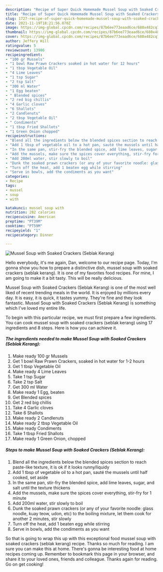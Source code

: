 ```yaml
---
description: "Recipe of Super Quick Homemade Mussel Soup with Soaked Crackers (Seblak Kerang)"
title: "Recipe of Super Quick Homemade Mussel Soup with Soaked Crackers (Seblak Kerang)"
slug: 1727-recipe-of-super-quick-homemade-mussel-soup-with-soaked-crackers-seblak-kerang
date: 2021-11-19T18:21:56.070Z
image: https://img-global.cpcdn.com/recipes/87b6ee773eaad6ce/680x482cq70/mussel-soup-with-soaked-crackers-seblak-kerang-recipe-main-photo.jpg
thumbnail: https://img-global.cpcdn.com/recipes/87b6ee773eaad6ce/680x482cq70/mussel-soup-with-soaked-crackers-seblak-kerang-recipe-main-photo.jpg
cover: https://img-global.cpcdn.com/recipes/87b6ee773eaad6ce/680x482cq70/mussel-soup-with-soaked-crackers-seblak-kerang-recipe-main-photo.jpg
author: Jeffery Hill
ratingvalue: 5
reviewcount: 13986
recipeingredient:
- "100 gr Mussels"
- "1 bowl Raw Prawn Crackers soaked in hot water for 12 hours"
- "1 tbsp Vegetable Oil"
- "4 Lime Leaves"
- "1 tsp Sugar"
- "2 tsp Salt"
- "300 ml Water"
- "1 Egg beaten"
- " Blended spices"
- "2 red big chillis"
- "4 Garlic cloves"
- "6 Shallots"
- "2 Candlenuts"
- "2 tbsp Vegetable Oil"
- " Condiments"
- "1 tbsp Fried Shallots"
- "1 Green Onion chopped"
recipeinstructions:
- "Blend all the ingredients below the blended spices section to reach paste-like texture, it is ok if it looks runny/liquidy"
- "Add 1 tbsp of vegetable oil to a hot pan, sauté the mussels until half cooked, set aside"
- "In the same pan, stir-fry the blended spice, add lime leaves, sugar, and salt until the texture thickens"
- "Add the mussels, make sure the spices cover everything, stir-fry for 1 minute"
- "Add 200ml water, stir slowly to boil"
- "Dunk the soaked prawn crackers (or any of your favorite noodle: glass noodle, kuay teow, udon, etc) to the boiling mixture, let them cook for another 2 minutes, stir slowly"
- "Turn off the heat, add 1 beaten egg while stirring"
- "Serve in bowls, add the condiments as you want"
categories:
- Recipe
tags:
- mussel
- soup
- with

katakunci: mussel soup with 
nutrition: 282 calories
recipecuisine: American
preptime: "PT39M"
cooktime: "PT59M"
recipeyield: "1"
recipecategory: Dinner

---
```



![Mussel Soup with Soaked Crackers (Seblak Kerang)](https://img-global.cpcdn.com/recipes/87b6ee773eaad6ce/680x482cq70/mussel-soup-with-soaked-crackers-seblak-kerang-recipe-main-photo.jpg)

Hello everybody, it's me again, Dan, welcome to our recipe page. Today, I'm gonna show you how to prepare a distinctive dish, mussel soup with soaked crackers (seblak kerang). It is one of my favorites food recipes. For mine, I am going to make it a bit tasty. This will be really delicious.



Mussel Soup with Soaked Crackers (Seblak Kerang) is one of the most well liked of recent trending meals in the world. It is enjoyed by millions every day. It is easy, it is quick, it tastes yummy. They're fine and they look fantastic. Mussel Soup with Soaked Crackers (Seblak Kerang) is something which I've loved my entire life.


To begin with this particular recipe, we must first prepare a few ingredients. You can cook mussel soup with soaked crackers (seblak kerang) using 17 ingredients and 8 steps. Here is how you can achieve it.

<!--inarticleads1-->

##### The ingredients needed to make Mussel Soup with Soaked Crackers (Seblak Kerang):

1. Make ready 100 gr Mussels
1. Get 1 bowl Raw Prawn Crackers, soaked in hot water for 1-2 hours
1. Get 1 tbsp Vegetable Oil
1. Make ready 4 Lime Leaves
1. Take 1 tsp Sugar
1. Take 2 tsp Salt
1. Get 300 ml Water
1. Make ready 1 Egg, beaten
1. Get  Blended spices
1. Get 2 red big chillis
1. Take 4 Garlic cloves
1. Take 6 Shallots
1. Make ready 2 Candlenuts
1. Make ready 2 tbsp Vegetable Oil
1. Make ready  Condiments
1. Take 1 tbsp Fried Shallots
1. Make ready 1 Green Onion, chopped




<!--inarticleads2-->

##### Steps to make Mussel Soup with Soaked Crackers (Seblak Kerang):

1. Blend all the ingredients below the blended spices section to reach paste-like texture, it is ok if it looks runny/liquidy
1. Add 1 tbsp of vegetable oil to a hot pan, sauté the mussels until half cooked, set aside
1. In the same pan, stir-fry the blended spice, add lime leaves, sugar, and salt until the texture thickens
1. Add the mussels, make sure the spices cover everything, stir-fry for 1 minute
1. Add 200ml water, stir slowly to boil
1. Dunk the soaked prawn crackers (or any of your favorite noodle: glass noodle, kuay teow, udon, etc) to the boiling mixture, let them cook for another 2 minutes, stir slowly
1. Turn off the heat, add 1 beaten egg while stirring
1. Serve in bowls, add the condiments as you want




So that is going to wrap this up with this exceptional food mussel soup with soaked crackers (seblak kerang) recipe. Thanks so much for reading. I am sure you can make this at home. There's gonna be interesting food at home recipes coming up. Remember to bookmark this page in your browser, and share it to your loved ones, friends and colleague. Thanks again for reading. Go on get cooking!
